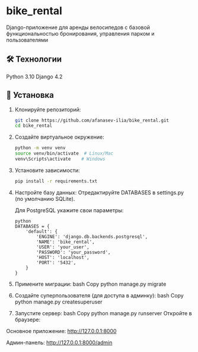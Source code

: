 # bike_rental  

Django-приложение для аренды велосипедов с базовой функциональностью бронирования, управления парком и пользователями

## 🛠️ Технологии  
Python 3.10
Django 4.2

## 🚀 Установка  
1. Клонируйте репозиторий:  
   ```bash
   git clone https://github.com/afanasev-ilia/bike_rental.git
   cd bike_rental
   ```

2. Создайте виртуальное окружение:
    ```bash
    python -m venv venv
    source venv/bin/activate  # Linux/Mac
    venv\Scripts\activate    # Windows
    ```

3. Установите зависимости:
    ```bash
    pip install -r requirements.txt
    ```

4. Настройте базу данных:
    Отредактируйте DATABASES в settings.py (по умолчанию SQLite).

    Для PostgreSQL укажите свои параметры:

    ```
    python
    DATABASES = {
        'default': {
            'ENGINE': 'django.db.backends.postgresql',
            'NAME': 'bike_rental',
            'USER': 'your_user',
            'PASSWORD': 'your_password',
            'HOST': 'localhost',
            'PORT': '5432',
        }
    }
    ```
5. Примените миграции:
bash
Copy
python manage.py migrate
6. Создайте суперпользователя (для доступа в админку):
bash
Copy
python manage.py createsuperuser
7. Запустите сервер:
bash
Copy
python manage.py runserver
Откройте в браузере:

Основное приложение: http://127.0.0.1:8000

Админ-панель: http://127.0.0.1:8000/admin
